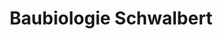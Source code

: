 ---
title: "Baubiologie Schwalbert"
url: /langenbach/baubiologie-schwalbert/
shop: Raumausstattung
---